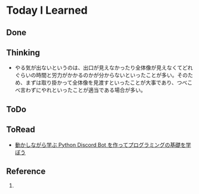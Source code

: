 # Today I Learned

## Done

## Thinking
- やる気が出ないというのは、出口が見えなかったり全体像が見えなくてどれぐらいの時間と労力がかかるのかが分からないといったことが多い。そのため、まずは取り掛かって全体像を見渡すといったことが大事であり、つべこべ言わずにやれといったことが適当である場合が多い。

## ToDo

## ToRead
- [動かしながら学ぶ Python Discord Bot を作ってプログラミングの基礎を学ぼう](https://amzn.asia/d/6MbA01P)

## Reference
1. 